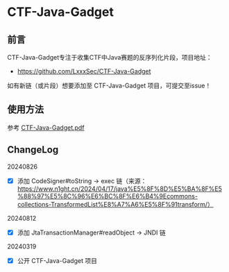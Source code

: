 # CTF-Java-Gadget

## 前言

CTF-Java-Gadget专注于收集CTF中Java赛题的反序列化片段，项目地址：

- https://github.com/LxxxSec/CTF-Java-Gadget

如有新链（或片段）想要添加至 CTF-Java-Gadget 项目，可提交至issue！

## 使用方法

参考 [CTF-Java-Gadget.pdf](./CTF-Java-Gadget.pdf)

## ChangeLog

20240826

-   [x] 添加 CodeSigner#toString -> exec 链（来源：https://www.n1ght.cn/2024/04/17/java%E5%8F%8D%E5%BA%8F%E5%88%97%E5%8C%96%E6%BC%8F%E6%B4%9Ecommons-collections-TransformedList%E8%A7%A6%E5%8F%91transform/）

20240812

-   [x] 添加 JtaTransactionManager#readObject -> JNDI 链

20240319

-   [x] 公开 CTF-Java-Gadget 项目
